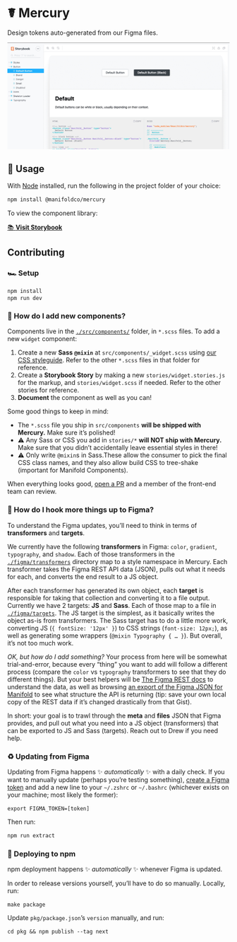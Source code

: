 # ☤ Mercury

Design tokens auto-generated from our Figma files.

[![Screenshot of Mercury](./.github/mercury.png)][storybook]

## 💽 Usage

With [Node][node] installed, run the following in the project folder of your choice:

```bash
npm install @manifoldco/mercury
```

To view the component library:

[📚 **Visit Storybook**][storybook]

## Contributing

### 🏎️ Setup

```
npm install
npm run dev
```

### 🗿 How do I add new components?

Components live in the [`./src/components/`][local-components] folder, in `*.scss` files. To add a
new `widget` component:

1. Create a new **Sass `@mixin`** at `src/components/_widget.scss` using [our CSS
   styleguide][manifold-css]. Refer to the other `*.scss` files in that folder for reference.
1. Create a **Storybook Story** by making a new `stories/widget.stories.js` for the markup, and
   `stories/widget.scss` if needed. Refer to the other stories for reference.
1. **Document** the component as well as you can!

Some good things to keep in mind:

- The `*.scss` file you ship in `src/components` **will be shipped with Mercury.** Make sure it’s
  polished!
- ⚠️ Any Sass or CSS you add in `stories/*` **will NOT ship with Mercury.** Make sure that you
  didn’t accidentally leave essential styles in there!
- ⚠️ Only write `@mixin`s in Sass.These allow the consumer to pick the final CSS class names, and
  they also allow build CSS to tree-shake (important for Manifold Components).

When everything looks good, [open a PR](./pulls) and a member of the front-end team can review.

### 🚠 How do I hook more things up to Figma?

To understand the Figma updates, you’ll need to think in terms of **transformers** and **targets**.

We currently have the following **transformers** in Figma: `color`, `gradient`, `typography`, and
`shadow`. Each of those transformers in the [`./figma/transformers`][local-transformers] directory
map to a style namespace in Mercury. Each transformer takes the Figma REST API data (JSON), pulls
out what it needs for each, and converts the end result to a JS object.

After each transformer has generated its own object, each **target** is responsible for taking that
collection and converting it to a file output. Currently we have 2 targets: **JS** and **Sass**.
Each of those map to a file in [`./figma/targets`][local-targets]. The JS target is the simplest, as
it basically writes the object as-is from transformers. The Sass target has to do a little more
work, converting JS (`{ fontSize: '12px' }`) to CSS strings (`font-size: 12px;`), as well as
generating some wrappers (`@mixin Typography { … }`). But overall, it’s not too much work.

_OK, but how do I add something?_ Your process from here will be somewhat trial-and-error, because
every “thing” you want to add will follow a different process (compare the `color` vs `typography`
transformers to see that they do different things). But your best helpers will be [The Figma REST
docs][figma-docs] to understand the data, as well as browsing [an export of the Figma JSON for
Manifold][figma-gist] to see what structure the API is returning (tip: save your own local copy of
the REST data if it’s changed drastically from that Gist).

In short: your goal is to trawl through the **meta** and **files** JSON that Figma provides, and
pull out what you need into a JS object (transformers) that can be exported to JS and Sass
(targets). Reach out to Drew if you need help.

### ♻️ Updating from Figma

Updating from Figma happens ✨ _automatically_ ✨ with a daily check. If you want to manually update
(perhaps you’re testing something), [create a Figma token][figma-docs-tokens] and add a new line to
your `~/.zshrc` or `~/.bashrc` (whichever exists on your machine; most likely the former):

```
export FIGMA_TOKEN=[token]
```

Then run:

```bash
npm run extract
```

### 🚀 Deploying to npm

npm deployment happens ✨ _automatically_ ✨ whenever Figma is updated.

In order to release versions yourself, you’ll have to do so manually. Locally, run:

```
make package
```

Update `pkg/package.json`’s `version` manually, and run:

```
cd pkg && npm publish --tag next
```

[figma-docs]: https://www.figma.com/developers/api
[figma-docs-tokens]: https://www.figma.com/developers/api#access-tokens
[figma-gist]: https://gist.github.com/dangodev/881ef0e9bc426579caba44d0c680ae7a
[local-components]: ./src/components
[local-icons]: ./src/icons
[local-releases]: ./releases
[local-scss]: ./src
[local-targets]: ./figma/targets
[local-transformers]: ./figma/transformers
[manifold-css]: https://app.gitbook.com/@manifold/s/engineering/codebases/ui/css-styleguide/
[node]: https://nodejs.org
[raw-loader]: https://github.com/webpack-contrib/raw-loader
[sass-modules]: https://sass-lang.com/blog/the-module-system-is-launched
[storybook]: https://mercury.manifold.now.sh
